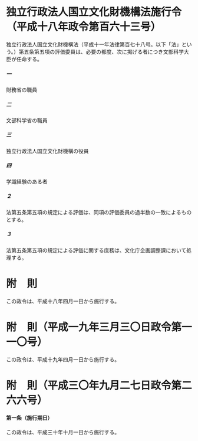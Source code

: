 # 独立行政法人国立文化財機構法施行令（平成十八年政令第百六十三号）
独立行政法人国立文化財機構法（平成十一年法律第百七十八号。以下「法」という。）第五条第五項の評価委員は、必要の都度、次に掲げる者につき文部科学大臣が任命する。
##### 一
財務省の職員
##### 二
文部科学省の職員
##### 三
独立行政法人国立文化財機構の役員
##### 四
学識経験のある者
##### ２
法第五条第五項の規定による評価は、同項の評価委員の過半数の一致によるものとする。
##### ３
法第五条第五項の規定による評価に関する庶務は、文化庁企画調整課において処理する。
# 附　則
この政令は、平成十八年四月一日から施行する。
# 附　則（平成一九年三月三〇日政令第一一〇号）
この政令は、平成十九年四月一日から施行する。
# 附　則（平成三〇年九月二七日政令第二六六号）
#### 第一条（施行期日）
この政令は、平成三十年十月一日から施行する。
